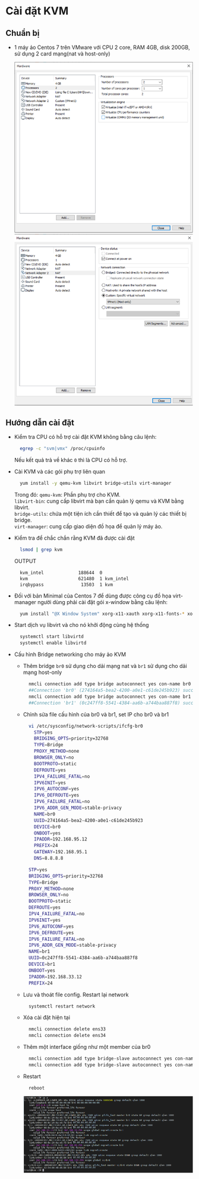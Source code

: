 # Cài đặt KVM

## Chuẩn bị
- 1 máy ảo Centos 7 trên VMware với CPU 2 core, RAM 4GB, disk 200GB, sử dụng 2 card mạng(nat và host-only)

  <img src="../images/cpu.png">
  <img src="../images/network.png">  

## Hướng dẫn cài đặt  
- Kiểm tra CPU có hỗ trợ cài đặt KVM  không bằng câu lệnh:
  ```sh
    egrep -c "svm|vmx" /proc/cpuinfo
  ```
  Nếu kết quả trả về khác `0` thì là CPU có hỗ trợ.  

- Cài KVM và các gói phụ trợ liên quan
  ```sh
    yum install -y qemu-kvm libvirt bridge-utils virt-manager
  ``` 
  Trong đó:
  `qemu-kvm`: Phần phụ trợ cho KVM.  
  `libvirt-bin`: cung cấp libvirt mà bạn cần quản lý qemu và KVM bằng libvirt.  
  `bridge-utils`: chứa một tiện ích cần thiết để tạo và quản lý các thiết bị bridge.  
  `virt-manager`: cung cấp giao diện đồ họa để quản lý máy ảo.

- Kiểm tra để chắc chắn rằng KVM đã được cài đặt
  ```sh
    lsmod | grep kvm
  ```
  OUTPUT
  ```
    kvm_intel             188644  0
    kvm                   621480  1 kvm_intel
    irqbypass              13503  1 kvm
  ```  

- Đối với bản Minimal của Centos 7 để dùng được công cụ đồ họa virt-manager người dùng phải cài đặt gói x-window bằng câu lệnh:
  ```sh
    yum install "@X Window System" xorg-x11-xauth xorg-x11-fonts-* xorg-x11-utils -y
  ```  
- Start dịch vụ libvirt và cho nó khởi động cùng hệ thống  
  ```sh
    systemctl start libvirtd
    systemctl enable libvirtd
  ```

- Cấu hình Bridge networking cho máy ảo KVM  
  - Thêm bridge `br0` sử dụng cho dải mạng nat và `br1` sử dụng cho dải mạng host-only 

    ```sh
      nmcli connection add type bridge autoconnect yes con-name br0 ifname br0
      ##Connection 'br0' (274164a5-bea2-4200-a0e1-c61de245b923) successfully added.
      nmcli connection add type bridge autoconnect yes con-name br1 ifname br1
      ##Connection 'br1' (0c247ff8-5541-4384-aa6b-a744baa887f8) successfully added.
    ```

  - Chỉnh sửa file cấu hình của br0 và br1, set IP cho br0 và br1
    ```sh
      vi /etc/sysconfig/network-scripts/ifcfg-br0
        STP=yes
        BRIDGING_OPTS=priority=32768
        TYPE=Bridge
        PROXY_METHOD=none
        BROWSER_ONLY=no
        BOOTPROTO=static
        DEFROUTE=yes
        IPV4_FAILURE_FATAL=no
        IPV6INIT=yes
        IPV6_AUTOCONF=yes
        IPV6_DEFROUTE=yes
        IPV6_FAILURE_FATAL=no
        IPV6_ADDR_GEN_MODE=stable-privacy
        NAME=br0    
        UUID=274164a5-bea2-4200-a0e1-c61de245b923
        DEVICE=br0
        ONBOOT=yes
        IPADDR=192.168.95.12
        PREFIX=24
        GATEWAY=192.168.95.1
        DNS=8.8.8.8
    ```
    ```sh
      STP=yes
      BRIDGING_OPTS=priority=32768
      TYPE=Bridge
      PROXY_METHOD=none
      BROWSER_ONLY=no
      BOOTPROTO=static
      DEFROUTE=yes
      IPV4_FAILURE_FATAL=no
      IPV6INIT=yes
      IPV6_AUTOCONF=yes
      IPV6_DEFROUTE=yes
      IPV6_FAILURE_FATAL=no
      IPV6_ADDR_GEN_MODE=stable-privacy
      NAME=br1
      UUID=0c247ff8-5541-4384-aa6b-a744baa887f8
      DEVICE=br1
      ONBOOT=yes
      IPADDR=192.168.33.12
      PREFIX=24
    ``` 

  - Lưu và thoát file config. Restart lại network
    ```sh
      systemctl restart network
    ```  

  - Xóa cài đặt hiện tại
    ```sh
      nmcli connection delete ens33
      nmcli connection delete ens34
    ```

  - Thêm một interface giống như một member của br0
    ```sh
      nmcli connection add type bridge-slave autoconnect yes con-name ens33 ifname ens33 master br0
      nmcli connection add type bridge-slave autoconnect yes con-name ens34 ifname ens34 master br1
    ```
  - Restart
    ```sh
      reboot
    ```

    <img src="../images/ip.png">  
